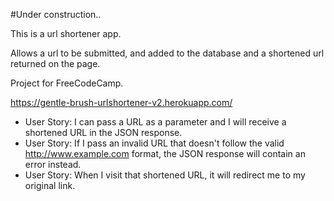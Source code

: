 #Under construction..

This is a url shortener app.

Allows a url to be submitted, and added to the database and a shortened url returned on the page.

Project for FreeCodeCamp.

https://gentle-brush-urlshortener-v2.herokuapp.com/

* User Story:  I can pass a URL as a parameter and I will receive a shortened URL in the JSON response.
* User Story: If I pass an invalid URL that doesn't follow the valid http://www.example.com format, the JSON response will contain an error instead.
* User Story: When I visit that shortened URL, it will redirect me to my original link.
